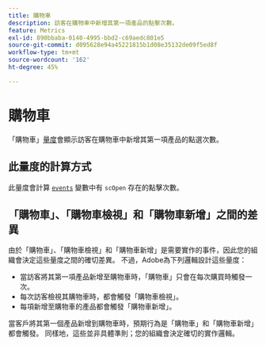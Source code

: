 ```yaml
---
title: 購物車
description: 訪客在購物車中新增其第一項產品的點擊次數。
feature: Metrics
exl-id: 890bbaba-0140-4995-bbd2-c69aedc801e5
source-git-commit: d095628e94a45221815b1d08e35132de09f5ed8f
workflow-type: tm+mt
source-wordcount: '162'
ht-degree: 45%

---
```


# 購物車

「購物車」[量度](overview.md)會顯示訪客在購物車中新增其第一項產品的點選次數。

## 此量度的計算方式

此量度會計算 [`events`](/help/implement/vars/page-vars/events/events-overview.md) 變數中有 `scOpen` 存在的點擊次數。

## 「購物車」、「購物車檢視」和「購物車新增」之間的差異

由於「購物車」、「購物車檢視」和「購物車新增」是需要實作的事件，因此您的組織會決定這些量度之間的確切差異。 不過，Adobe為下列邏輯設計這些量度：

* 當訪客將其第一項產品新增至購物車時，「購物車」只會在每次購買時觸發一次。
* 每次訪客檢視其購物車時，都會觸發「購物車檢視」。
* 每項新增至購物車的產品都會觸發「購物車新增」。

當客戶將其第一個產品新增到購物車時，預期行為是「購物車」和「購物車新增」都會觸發。 同樣地，這些並非具體準則；您的組織會決定確切的實作邏輯。
